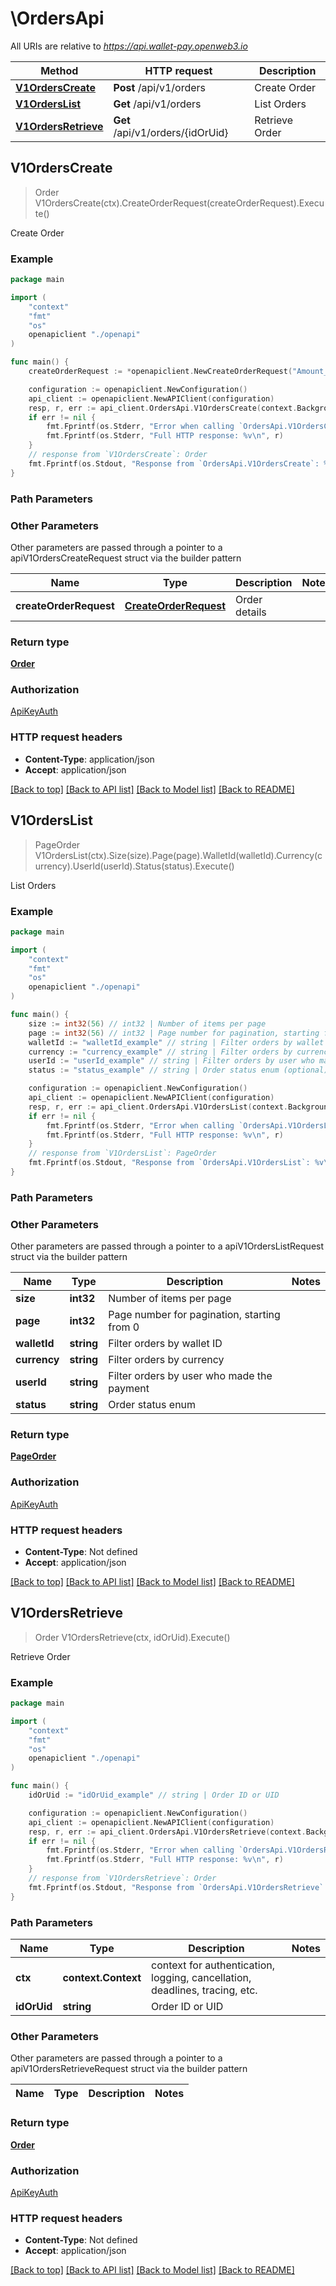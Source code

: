 # \OrdersApi

All URIs are relative to *https://api.wallet-pay.openweb3.io*

Method | HTTP request | Description
------------- | ------------- | -------------
[**V1OrdersCreate**](OrdersApi.md#V1OrdersCreate) | **Post** /api/v1/orders | Create Order
[**V1OrdersList**](OrdersApi.md#V1OrdersList) | **Get** /api/v1/orders | List Orders
[**V1OrdersRetrieve**](OrdersApi.md#V1OrdersRetrieve) | **Get** /api/v1/orders/{idOrUid} | Retrieve Order



## V1OrdersCreate

> Order V1OrdersCreate(ctx).CreateOrderRequest(createOrderRequest).Execute()

Create Order



### Example

```go
package main

import (
    "context"
    "fmt"
    "os"
    openapiclient "./openapi"
)

func main() {
    createOrderRequest := *openapiclient.NewCreateOrderRequest("Amount_example", "Currency_example", "UserId_example") // CreateOrderRequest | Order details

    configuration := openapiclient.NewConfiguration()
    api_client := openapiclient.NewAPIClient(configuration)
    resp, r, err := api_client.OrdersApi.V1OrdersCreate(context.Background()).CreateOrderRequest(createOrderRequest).Execute()
    if err != nil {
        fmt.Fprintf(os.Stderr, "Error when calling `OrdersApi.V1OrdersCreate``: %v\n", err)
        fmt.Fprintf(os.Stderr, "Full HTTP response: %v\n", r)
    }
    // response from `V1OrdersCreate`: Order
    fmt.Fprintf(os.Stdout, "Response from `OrdersApi.V1OrdersCreate`: %v\n", resp)
}
```

### Path Parameters



### Other Parameters

Other parameters are passed through a pointer to a apiV1OrdersCreateRequest struct via the builder pattern


Name | Type | Description  | Notes
------------- | ------------- | ------------- | -------------
 **createOrderRequest** | [**CreateOrderRequest**](CreateOrderRequest.md) | Order details | 

### Return type

[**Order**](Order.md)

### Authorization

[ApiKeyAuth](../README.md#ApiKeyAuth)

### HTTP request headers

- **Content-Type**: application/json
- **Accept**: application/json

[[Back to top]](#) [[Back to API list]](../README.md#documentation-for-api-endpoints)
[[Back to Model list]](../README.md#documentation-for-models)
[[Back to README]](../README.md)


## V1OrdersList

> PageOrder V1OrdersList(ctx).Size(size).Page(page).WalletId(walletId).Currency(currency).UserId(userId).Status(status).Execute()

List Orders



### Example

```go
package main

import (
    "context"
    "fmt"
    "os"
    openapiclient "./openapi"
)

func main() {
    size := int32(56) // int32 | Number of items per page
    page := int32(56) // int32 | Page number for pagination, starting from 0 (optional)
    walletId := "walletId_example" // string | Filter orders by wallet ID (optional)
    currency := "currency_example" // string | Filter orders by currency (optional)
    userId := "userId_example" // string | Filter orders by user who made the payment (optional)
    status := "status_example" // string | Order status enum (optional)

    configuration := openapiclient.NewConfiguration()
    api_client := openapiclient.NewAPIClient(configuration)
    resp, r, err := api_client.OrdersApi.V1OrdersList(context.Background()).Size(size).Page(page).WalletId(walletId).Currency(currency).UserId(userId).Status(status).Execute()
    if err != nil {
        fmt.Fprintf(os.Stderr, "Error when calling `OrdersApi.V1OrdersList``: %v\n", err)
        fmt.Fprintf(os.Stderr, "Full HTTP response: %v\n", r)
    }
    // response from `V1OrdersList`: PageOrder
    fmt.Fprintf(os.Stdout, "Response from `OrdersApi.V1OrdersList`: %v\n", resp)
}
```

### Path Parameters



### Other Parameters

Other parameters are passed through a pointer to a apiV1OrdersListRequest struct via the builder pattern


Name | Type | Description  | Notes
------------- | ------------- | ------------- | -------------
 **size** | **int32** | Number of items per page | 
 **page** | **int32** | Page number for pagination, starting from 0 | 
 **walletId** | **string** | Filter orders by wallet ID | 
 **currency** | **string** | Filter orders by currency | 
 **userId** | **string** | Filter orders by user who made the payment | 
 **status** | **string** | Order status enum | 

### Return type

[**PageOrder**](PageOrder.md)

### Authorization

[ApiKeyAuth](../README.md#ApiKeyAuth)

### HTTP request headers

- **Content-Type**: Not defined
- **Accept**: application/json

[[Back to top]](#) [[Back to API list]](../README.md#documentation-for-api-endpoints)
[[Back to Model list]](../README.md#documentation-for-models)
[[Back to README]](../README.md)


## V1OrdersRetrieve

> Order V1OrdersRetrieve(ctx, idOrUid).Execute()

Retrieve Order



### Example

```go
package main

import (
    "context"
    "fmt"
    "os"
    openapiclient "./openapi"
)

func main() {
    idOrUid := "idOrUid_example" // string | Order ID or UID

    configuration := openapiclient.NewConfiguration()
    api_client := openapiclient.NewAPIClient(configuration)
    resp, r, err := api_client.OrdersApi.V1OrdersRetrieve(context.Background(), idOrUid).Execute()
    if err != nil {
        fmt.Fprintf(os.Stderr, "Error when calling `OrdersApi.V1OrdersRetrieve``: %v\n", err)
        fmt.Fprintf(os.Stderr, "Full HTTP response: %v\n", r)
    }
    // response from `V1OrdersRetrieve`: Order
    fmt.Fprintf(os.Stdout, "Response from `OrdersApi.V1OrdersRetrieve`: %v\n", resp)
}
```

### Path Parameters


Name | Type | Description  | Notes
------------- | ------------- | ------------- | -------------
**ctx** | **context.Context** | context for authentication, logging, cancellation, deadlines, tracing, etc.
**idOrUid** | **string** | Order ID or UID | 

### Other Parameters

Other parameters are passed through a pointer to a apiV1OrdersRetrieveRequest struct via the builder pattern


Name | Type | Description  | Notes
------------- | ------------- | ------------- | -------------


### Return type

[**Order**](Order.md)

### Authorization

[ApiKeyAuth](../README.md#ApiKeyAuth)

### HTTP request headers

- **Content-Type**: Not defined
- **Accept**: application/json

[[Back to top]](#) [[Back to API list]](../README.md#documentation-for-api-endpoints)
[[Back to Model list]](../README.md#documentation-for-models)
[[Back to README]](../README.md)

